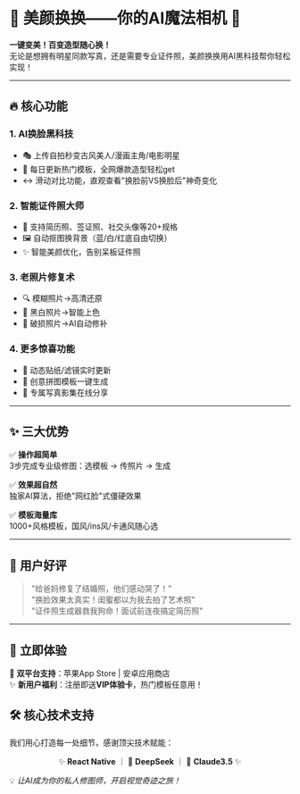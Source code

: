 # 🌟 美颜换换——你的AI魔法相机 🌟

**一键变美！百变造型随心换！**  
无论是想拥有明星同款写真，还是需要专业证件照，美颜换换用AI黑科技帮你轻松实现！

---

## 🔥 核心功能

### 1. AI换脸黑科技
- 🎭 上传自拍秒变古风美人/漫画主角/电影明星
- 💃 每日更新热门模板，全网爆款造型轻松get
- ↔️ 滑动对比功能，直观查看"换脸前VS换脸后"神奇变化

### 2. 智能证件照大师
- 📸 支持简历照、签证照、社交头像等20+规格
- 🖼️ 自动抠图换背景（蓝/白/红底自由切换）
- ✨ 智能美颜优化，告别呆板证件照

### 3. 老照片修复术
- 🔍 模糊照片→高清还原
- 🎨 黑白照片→智能上色
- 🧩 破损照片→AI自动修补

### 4. 更多惊喜功能
- 🌈 动态贴纸/滤镜实时更新
- 🧩 创意拼图模板一键生成
- 📲 专属写真影集在线分享

---

## ✨ 三大优势

✅ **操作超简单**  
3步完成专业级修图：选模板 → 传照片 → 生成

✅ **效果超自然**  
独家AI算法，拒绝"网红脸"式僵硬效果

✅ **模板海量库**  
1000+风格模板，国风/ins风/卡通风随心选

---

## 📱 用户好评

> "给爸妈修复了结婚照，他们感动哭了！"  
> "换脸效果太真实！闺蜜都以为我去拍了艺术照"  
> "证件照生成器救我狗命！面试前连夜搞定简历照"

---

## 🎁 立即体验

📲 **双平台支持**：苹果App Store | 安卓应用商店  
✨ **新用户福利**：注册即送**VIP体验卡**，热门模板任意用！

## 🛠️ 核心技术支持

我们用心打造每一处细节，感谢顶尖技术赋能：

<div align="center">

✨ **React Native** ｜ 🚀 **DeepSeek** ｜ 🤖 **Claude3.5** ✨

</div>

💡 *让AI成为你的私人修图师，开启视觉奇迹之旅！*


